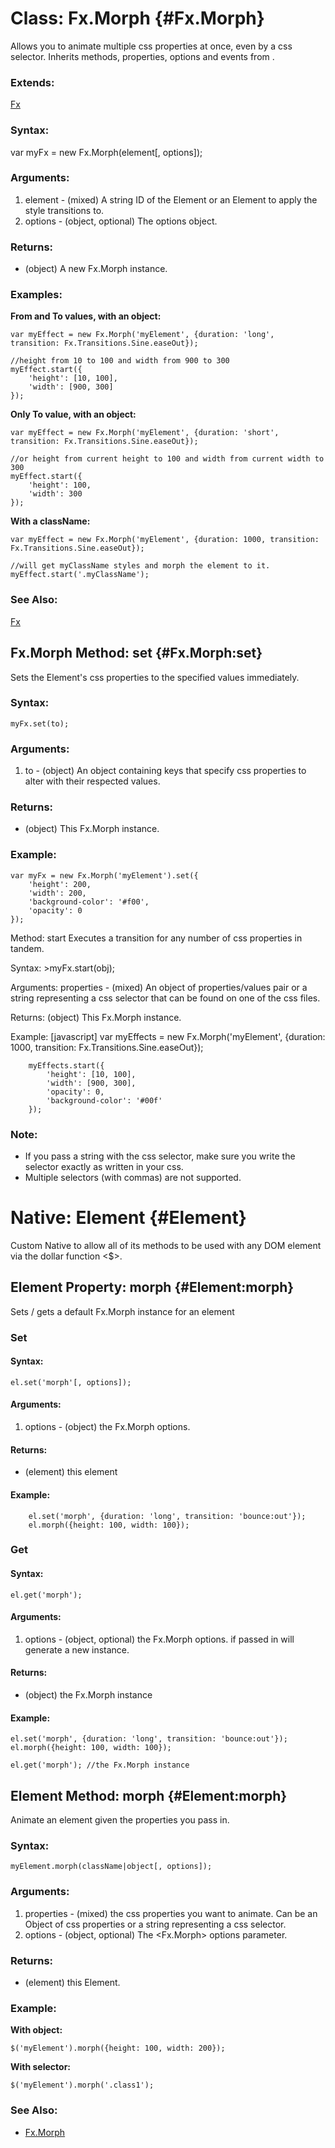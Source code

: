 [Fx]: /Fx/Fx

Class: Fx.Morph {#Fx.Morph}
===========================

Allows you to animate multiple css properties at once, even by a css selector. Inherits methods, properties, options and events from <Fx>.

### Extends:

[Fx][]

### Syntax:

var myFx = new Fx.Morph(element[, options]);

### Arguments:

1. element - (mixed) A string ID of the Element or an Element to apply the style transitions to.
2. options - (object, optional) The <Fx> options object.

### Returns:

* (object) A new Fx.Morph instance.

### Examples:

**From and To values, with an object:**

	var myEffect = new Fx.Morph('myElement', {duration: 'long', transition: Fx.Transitions.Sine.easeOut});

	//height from 10 to 100 and width from 900 to 300
	myEffect.start({
		'height': [10, 100],
		'width': [900, 300]
	});


**Only To value, with an object:**

	var myEffect = new Fx.Morph('myElement', {duration: 'short', transition: Fx.Transitions.Sine.easeOut});

	//or height from current height to 100 and width from current width to 300
	myEffect.start({
		'height': 100,
		'width': 300
	});


**With a className:**

	var myEffect = new Fx.Morph('myElement', {duration: 1000, transition: Fx.Transitions.Sine.easeOut});

	//will get myClassName styles and morph the element to it.
	myEffect.start('.myClassName');


### See Also:

[Fx][]

Fx.Morph Method: set {#Fx.Morph:set}
------------------------------------

Sets the Element's css properties to the specified values immediately.

### Syntax:

	myFx.set(to);

### Arguments:

1. to - (object) An object containing keys that specify css properties to alter with their respected values.

### Returns:

* (object) This Fx.Morph instance.

### Example:

	var myFx = new Fx.Morph('myElement').set({
		'height': 200,
		'width': 200,
		'background-color': '#f00',
		'opacity': 0
	});

Method: start
	Executes a transition for any number of css properties in tandem.

Syntax:
	>myFx.start(obj);

Arguments:
	properties - (mixed) An object of properties/values pair or a string representing a css selector that can be found on one of the css files.

Returns:
	(object) This Fx.Morph instance.

Example:
	[javascript]
		var myEffects = new Fx.Morph('myElement', {duration: 1000, transition: Fx.Transitions.Sine.easeOut});

		myEffects.start({
			'height': [10, 100],
			'width': [900, 300],
			'opacity': 0,
			'background-color': '#00f'
		});

### Note:

- If you pass a string with the css selector, make sure you write the selector exactly as written in your css.
- Multiple selectors (with commas) are not supported.

Native: Element {#Element}
==========================

Custom Native to allow all of its methods to be used with any DOM element via the dollar function <$>.

Element Property: morph {#Element:morph}
----------------------------------------

Sets / gets a default Fx.Morph instance for an element

### Set

#### Syntax:

	el.set('morph'[, options]);

#### Arguments:

1. options - (object) the Fx.Morph options.

#### Returns:

* (element) this element

#### Example:

		el.set('morph', {duration: 'long', transition: 'bounce:out'});
		el.morph({height: 100, width: 100});

### Get

#### Syntax:

	el.get('morph');

#### Arguments:

1. options - (object, optional) the Fx.Morph options. if passed in will generate a new instance.

#### Returns:

* (object) the Fx.Morph instance

#### Example:

	el.set('morph', {duration: 'long', transition: 'bounce:out'});
	el.morph({height: 100, width: 100});

	el.get('morph'); //the Fx.Morph instance

Element Method: morph {#Element:morph}
--------------------------------------

Animate an element given the properties you pass in.

### Syntax:

	myElement.morph(className|object[, options]);

### Arguments:

1. properties - (mixed) the css properties you want to animate. Can be an Object of css properties or a string representing a css selector.
2. options - (object, optional) The <Fx.Morph> options parameter.

### Returns:

* (element) this Element.

### Example:

**With object:**

	$('myElement').morph({height: 100, width: 200});

**With selector:**

	$('myElement').morph('.class1');

### See Also:

- [Fx.Morph](#Fx.Morph)